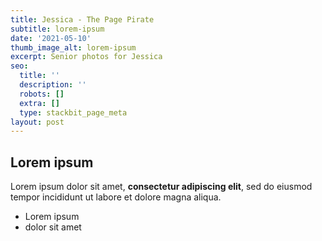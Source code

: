 ```yaml
---
title: Jessica - The Page Pirate
subtitle: lorem-ipsum
date: '2021-05-10'
thumb_image_alt: lorem-ipsum
excerpt: Senior photos for Jessica
seo:
  title: ''
  description: ''
  robots: []
  extra: []
  type: stackbit_page_meta
layout: post
---
```

## Lorem ipsum

Lorem ipsum dolor sit amet, **consectetur adipiscing elit**, sed do eiusmod tempor incididunt ut labore et dolore magna aliqua.

- Lorem ipsum
- dolor sit amet